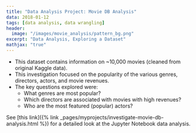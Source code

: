 ```yaml
---
title: "Data Analysis Project: Movie DB Analysis"
data: 2018-01-12
tags: [data analysis, data wrangling]
header:
  image: "/images/movie_analysis/pattern_bg.png"
excerpt: "Data Analysis, Exploring a Dataset"
mathjax: "true"
---
```


* This dataset contains information on ~10,000 movies (cleaned from original Kaggle data).
* This investigation focused on the popularity of the various genres, directors, actors, and movie revenues.
* The key questions explored were:
    * What genres are most popular?
    * Which directors are associated with movies with high revenues?
    * Who are the most featured (popular) actors?


See [this link]({% link _pages/myprojects/investigate-movie-db-analysis.html %})
for a detailed look at the Jupyter Notebook data analysis.
